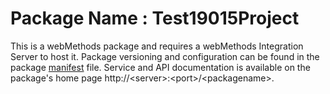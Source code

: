 # Package Name : Test19015Project
This is a webMethods package and requires a webMethods Integration Server to host it. Package versioning and configuration can be found in the package [manifest](./Test19015Project/manifest.v3) file. Service and API documentation is available on the package's home page http://&lt;server&gt;:&lt;port&gt;/&lt;packagename>.